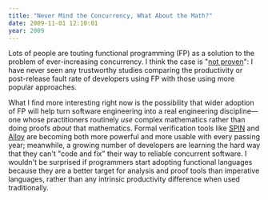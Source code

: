 ```yaml
---
title: "Never Mind the Concurrency, What About the Math?"
date: 2009-11-01 12:10:01
year: 2009
---
```

Lots of people are touting functional programming (FP) as a solution to the problem of ever-increasing concurrency. I think the case is "<a href="http://en.wikipedia.org/wiki/Not_proven">not proven</a>": I have never seen any trustworthy studies comparing the productivity or post-release fault rate of developers using FP with those using more popular approaches.

What I find more interesting right now is the possibility that wider adoption of FP will help turn software engineering into a real engineering discipline—one whose practitioners routinely <em>use</em> complex mathematics rather than doing proofs <em>about</em> that mathematics. Formal verification tools like <a href="http://en.wikipedia.org/wiki/SPIN_model_checker">SPIN</a> and <a href="http://en.wikipedia.org/wiki/Alloy_Analyzer">Alloy</a> are becoming both more powerful and more usable with every passing year; meanwhile, a growing number of developers are learning the hard way that they can't "code and fix" their way to reliable concurrent software. I wouldn't be surprised if programmers start adopting functional languages because they are a better target for analysis and proof tools than imperative languages, rather than any intrinsic productivity difference when used traditionally.
